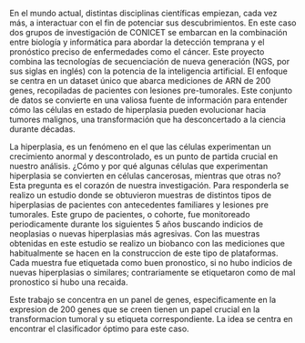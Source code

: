 En el mundo actual, distintas disciplinas científicas empiezan, cada vez más, a interactuar con el fin de potenciar sus descubrimientos. En este caso dos grupos de investigación de CONICET se embarcan en la combinación entre biología y informática para abordar la detección temprana y el pronóstico preciso de enfermedades como el cáncer. Este proyecto combina las tecnologías de secuenciación de nueva generación (NGS, por sus siglas en inglés) con la potencia de la inteligencia artificial. El enfoque se centra en un dataset único que abarca mediciones de ARN de 200 genes, recopiladas de pacientes con lesiones pre-tumorales. Este conjunto de datos se convierte en una valiosa fuente de información para entender cómo las células en estado de hiperplasia pueden evolucionar hacia tumores malignos, una transformación que ha desconcertado a la ciencia durante décadas.

La hiperplasia, es un fenómeno en el que las células experimentan un crecimiento anormal y descontrolado, es un punto de partida crucial en nuestro análisis. ¿Cómo y por qué algunas células que experimentan hiperplasia se convierten en células cancerosas, mientras que otras no? Esta pregunta es el corazón de nuestra investigación. Para responderla se realizo un estudio donde se obtuvieron muestras de distintos tipos de hiperplasias de pacientes con antecedentes familiares y lesiones pre tumorales. Este grupo de pacientes, o cohorte, fue monitoreado periodicamente durante los siguientes 5 años buscando indicios de neoplasias o nuevas hiperplasias más agresivas. Con las muestras obtenidas en este estudio se realizo un biobanco con las mediciones que habitualmente se hacen en la construccion de este tipo de plataformas. Cada muestra fue etiquetada como buen pronostico, si no hubo indicios de nuevas hiperplasias o similares; contrariamente se etiquetaron como de mal pronostico si hubo una recaida.

Este trabajo se concentra en un panel de genes, especificamente en la expresion de 200 genes que se creen tienen un papel crucial en la transformacion tumoral y su etiqueta correspondiente. La idea se centra en encontrar el clasificador óptimo para este caso.
